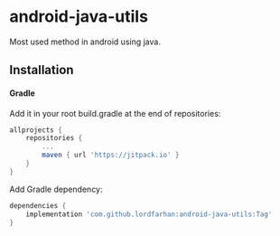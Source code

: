 # android-java-utils
Most used method in android using java.

## Installation

#### Gradle
Add it in your root build.gradle at the end of repositories:
```groovy
allprojects {
	repositories {
		...
		maven { url 'https://jitpack.io' }
	}
}
```

Add Gradle dependency:

```groovy
dependencies {
    implementation 'com.github.lordfarhan:android-java-utils:Tag'
}
```

